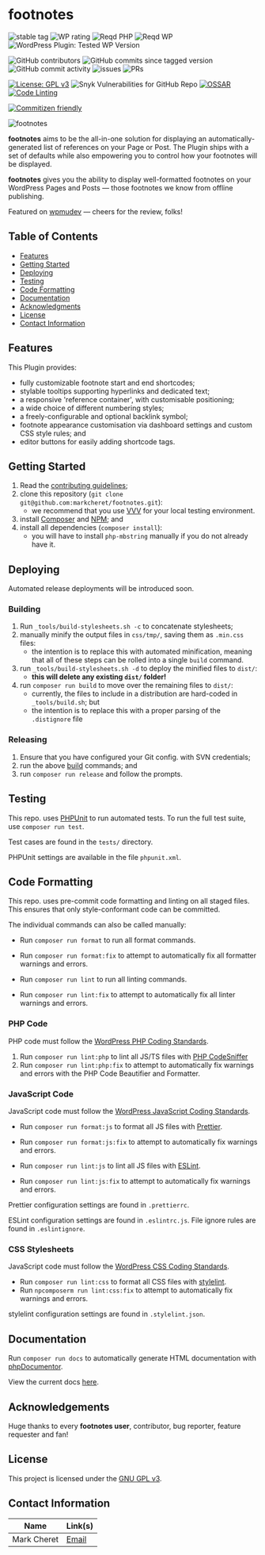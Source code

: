 # footnotes

<!-- markdownlint-disable MD013 -->
![stable tag](https://img.shields.io/wordpress/plugin/v/footnotes?style=flat-square) ![WP rating](https://img.shields.io/wordpress/plugin/stars/footnotes?style=flat-square) ![Reqd PHP](https://img.shields.io/wordpress/plugin/required-php/footnotes?style=flat-square) ![Reqd WP](https://img.shields.io/wordpress/plugin/wp-version/footnotes?style=flat-square) ![WordPress Plugin: Tested WP Version](https://img.shields.io/wordpress/plugin/tested/footnotes?style=flat-square)

![GitHub contributors](https://img.shields.io/github/contributors/markcheret/footnotes?style=flat-square) ![GitHub commits since tagged version](https://img.shields.io/github/commits-since/markcheret/footnotes/2.7.0?style=flat-square) ![GitHub commit activity](https://img.shields.io/github/commit-activity/m/markcheret/footnotes?style=flat-square) ![issues](https://img.shields.io/github/issues/markcheret/footnotes?style=flat-square) ![PRs](https://img.shields.io/github/issues-pr/markcheret/footnotes?style=flat-square)

[![License: GPL v3](https://img.shields.io/badge/License-GPLv3-blue.svg)](https://www.gnu.org/licenses/gpl-3.0) ![Snyk Vulnerabilities for GitHub Repo](https://img.shields.io/snyk/vulnerabilities/github/markcheret/footnotes?style=flat-square) [![OSSAR](https://github.com/markcheret/footnotes/actions/workflows/ossar-analysis.yml/badge.svg)](https://github.com/markcheret/footnotes/actions/workflows/ossar-analysis.yml) [![Code Linting](https://github.com/markcheret/footnotes/actions/workflows/php.yml/badge.svg)](https://github.com/markcheret/footnotes/actions/workflows/lint-code.yml)

[![Commitizen friendly](https://img.shields.io/badge/commitizen-friendly-brightgreen.svg)](http://commitizen.github.io/cz-cli/)
<!-- markdownlint-enable MD013 -->

![footnotes](https://raw.githubusercontent.com/markcheret/footnotes/main/.github/img/footnotes.png)

**footnotes** aims to be the all-in-one solution for displaying an
automatically-generated list of references on your Page or Post. The Plugin
ships with a set of defaults while also empowering you to control how your
footnotes will be displayed.

**footnotes** gives you the ability to display well-formatted footnotes on your
WordPress Pages and Posts — those footnotes we know from offline publishing.

Featured on [wpmudev][wpmudev] — cheers for the review, folks!

## Table of Contents

* [Features](#features)
* [Getting Started](#getting-started)
* [Deploying](#deploying)
* [Testing](#testing)
* [Code Formatting](#code-formatting)
* [Documentation](#documentation)
* [Acknowledgments](#acknowledgements)
* [License](#license)
* [Contact Information](#contact-information)

## Features

This Plugin provides:

* fully customizable footnote start and end shortcodes;
* stylable tooltips supporting hyperlinks and dedicated text;
* a responsive 'reference container', with customisable positioning;
* a wide choice of different numbering styles;
* a freely-configurable and optional backlink symbol;
* footnote appearance customisation via dashboard settings and custom CSS style
  rules; and
* editor buttons for easily adding shortcode tags.

## Getting Started

1. Read the [contributing guidelines][contributing];
1. clone this repository (`git clone git@github.com:markcheret/footnotes.git`):
    * we recommend that you use [VVV][vvv] for your local testing environment.
1. install [Composer][composer] and [NPM][npm]; and
1. install all dependencies (`composer install`):
    * you will have to install `php-mbstring` manually if you do not already
      have it.

## Deploying

Automated release deployments will be introduced soon.

### Building

1. Run `_tools/build-stylesheets.sh -c` to concatenate stylesheets;
1. manually minify the output files in `css/tmp/`, saving them as `.min.css` files:
    * the intention is to replace this with automated minification, meaning that
    all of these steps can be rolled into a single `build` command.
1. run `_tools/build-stylesheets.sh -d` to deploy the minified files to `dist/`:
    * **this will delete any existing `dist/` folder!**
1. run `composer run build` to move over the remaining files to `dist/`:
    * currently, the files to include in a distribution are hard-coded in
      `_tools/build.sh`; but
    * the intention is to replace this with a proper parsing of the `.distignore`
      file
  
### Releasing

1. Ensure that you have configured your Git config. with SVN credentials;
1. run the above [build](#building) commands; and
1. run `composer run release` and follow the prompts.

## Testing

This repo. uses [PHPUnit](phpunit) to run automated tests.
To run the full test suite, use `composer run test`.

Test cases are found in the `tests/` directory.

PHPUnit settings are available in the file `phpunit.xml`.

## Code Formatting

This repo. uses pre-commit code formatting and linting on all staged files.
This ensures that only style-conformant code can be committed.

The individual commands can also be called manually:

* Run `composer run format` to run all format commands.
* Run `composer run format:fix` to attempt to automatically fix all formatter warnings
  and errors.

* Run `composer run lint` to run all linting commands.
* Run `composer run lint:fix` to attempt to automatically fix all linter warnings
  and errors.

### PHP Code

PHP code must follow the [WordPress PHP Coding Standards][wpcs-php].

1. Run `composer run lint:php` to lint all JS/TS files with [PHP CodeSniffer][phpcs]
1. Run `composer run lint:php:fix` to attempt to automatically fix warnings and
  errors with the PHP Code Beautifier and Formatter.
  
### JavaScript Code

JavaScript code must follow the [WordPress JavaScript Coding Standards][wpcs-js].

* Run `composer run format:js` to format all JS files with [Prettier][prettier].
* Run `composer run format:js:fix` to attempt to automatically fix warnings and errors.

* Run `composer run lint:js` to lint all JS files with [ESLint][eslint].
* Run `composer run lint:js:fix` to attempt to automatically fix warnings and errors.

Prettier configuration settings are found in `.prettierrc`.

ESLint configuration settings are found in `.eslintrc.js`. File ignore rules are
found in `.eslintignore`.
  
### CSS Stylesheets

JavaScript code must follow the [WordPress CSS Coding Standards][wpcs-css].

* Run `composer run lint:css` to format all CSS files with [stylelint][stylelint].
* Run `npcomposerm run lint:css:fix` to attempt to automatically fix warnings and
  errors.

stylelint configuration settings are found in `.stylelint.json`.

## Documentation

Run `composer run docs` to automatically generate HTML documentation with
[phpDocumentor][phpdocumentor].

View the current docs [here][footnotes-docs].

## Acknowledgements

Huge thanks to every **footnotes user**, contributor, bug reporter, feature
requester and fan!

## License

This project is licensed under the [GNU GPL v3][gpl-v3].

## Contact Information

| Name          | Link(s)               |
|---------------|-----------------------|
|Mark Cheret  | [Email][mcheret]    |

[wpmudev]: http://premium.wpmudev.org/blog/12-surprisingly-useful-wordpress-plugins-you-dont-know-about/
[php]: https://www.php.net/
[contributing]: https://github.com/markcheret/footnotes/blob/main/CONTRIBUTING.md
[vvv]: https://varyingvagrantvagrants.org/
[composer]: https://getcomposer.org/download/
[npm]: https://www.npmjs.com/
[wpcs-php]: https://developer.wordpress.org/coding-standards/wordpress-coding-standards/php/
[phpcs]: https://github.com/squizlabs/PHP_CodeSniffer
[wpcs-js]: https://developer.wordpress.org/coding-standards/wordpress-coding-standards/javascript/
[wpcs-css]: https://developer.wordpress.org/coding-standards/wordpress-coding-standards/css/
[prettier]: https://prettier.io/
[eslint]: https://eslint.org/
[stylelint]: https://stylelint.io/
[phpunit]: https://phpunit.de/
[phpdocumentor]: https://phpdoc.org/
[footnotes-docs]: https://markcheret.github.io/footnotes/
[gpl-v3]: https://www.gnu.org/licenses/gpl-3.0.en.html
[mcheret]: mailto:mark@cheret.de
